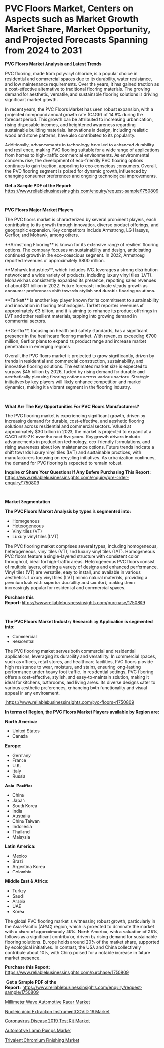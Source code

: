 <p><h1>PVC Floors Market, Centers on Aspects such as Market Growth Market Share, Market Opportunity, and Projected Forecasts Spanning from 2024 to 2031</h1></p><p><strong>PVC Floors Market Analysis and Latest Trends</strong></p>
<p><p>PVC flooring, made from polyvinyl chloride, is a popular choice in residential and commercial spaces due to its durability, water resistance, and low maintenance requirements. Over the years, it has gained traction as a cost-effective alternative to traditional flooring materials. The growing demand for aesthetic, versatile, and sustainable flooring solutions is driving significant market growth.</p><p>In recent years, the PVC Floors Market has seen robust expansion, with a projected compound annual growth rate (CAGR) of 14.8% during the forecast period. This growth can be attributed to increasing urbanization, rising disposable incomes, and heightened awareness regarding sustainable building materials. Innovations in design, including realistic wood and stone patterns, have also contributed to its popularity. </p><p>Additionally, advancements in technology have led to enhanced durability and resilience, making PVC flooring suitable for a wide range of applications from homes to high-traffic commercial environments. As environmental concerns rise, the development of eco-friendly PVC flooring options continues to gain traction, appealing to eco-conscious consumers. Overall, the PVC flooring segment is poised for dynamic growth, influenced by changing consumer preferences and ongoing technological improvements.</p></p>
<p><strong>Get a Sample PDF of the Report:&nbsp;</strong> <a href="https://www.reliablebusinessinsights.com/enquiry/request-sample/1750809?utm_campaign=39&utm_medium=2&utm_source=Github&utm_content=ia&utm_term=11112024&utm_id=pvc-floors">https://www.reliablebusinessinsights.com/enquiry/request-sample/1750809</a></p>
<p>&nbsp;</p>
<p><strong>PVC Floors Major Market Players</strong></p>
<p><p>The PVC floors market is characterized by several prominent players, each contributing to its growth through innovation, diverse product offerings, and geographic expansion. Key competitors include Armstrong, LG Hausys, Gerflor, and Mohawk, among others.</p><p>**Armstrong Flooring** is known for its extensive range of resilient flooring options. The company focuses on sustainability and design, anticipating continued growth in the eco-conscious segment. In 2022, Armstrong reported revenues of approximately $800 million.</p><p>**Mohawk Industries**, which includes IVC, leverages a strong distribution network and a wide variety of products, including luxury vinyl tiles (LVT). Mohawk has consistently expanded its presence, reporting sales revenues of about $11 billion in 2022. Future forecasts indicate steady growth as consumer preferences shift towards stylish and durable flooring solutions.</p><p>**Tarkett** is another key player known for its commitment to sustainability and innovation in flooring technologies. Tarkett reported revenues of approximately €3 billion, and it is aiming to enhance its product offerings in LVT and other resilient materials, tapping into growing demand in commercial sectors.</p><p>**Gerflor**, focusing on health and safety standards, has a significant presence in the healthcare flooring market. With revenues exceeding €700 million, Gerflor plans to expand its product range and increase market penetration in emerging regions.</p><p>Overall, the PVC floors market is projected to grow significantly, driven by trends in residential and commercial construction, sustainability, and innovative flooring solutions. The estimated market size is expected to surpass $45 billion by 2026, fueled by rising demand for durable and aesthetically pleasing flooring options across various sectors. Strategic initiatives by key players will likely enhance competition and market dynamics, making it a vibrant segment in the flooring industry.</p></p>
<p>&nbsp;</p>
<p><strong>What Are The Key Opportunities For PVC Floors Manufacturers?</strong></p>
<p><p>The PVC flooring market is experiencing significant growth, driven by increasing demand for durable, cost-effective, and aesthetic flooring solutions across residential and commercial sectors. Valued at approximately $30 billion in 2023, the market is projected to expand at a CAGR of 5-7% over the next five years. Key growth drivers include advancements in production technology, eco-friendly formulations, and rising awareness about low maintenance options. Future trends indicate a shift towards luxury vinyl tiles (LVT) and sustainable practices, with manufacturers focusing on recycling initiatives. As urbanization continues, the demand for PVC flooring is expected to remain robust.</p></p>
<p><strong>Inquire or Share Your Questions If Any Before Purchasing This Report:</strong> <a href="https://www.reliablebusinessinsights.com/enquiry/pre-order-enquiry/1750809?utm_campaign=39&utm_medium=2&utm_source=Github&utm_content=ia&utm_term=11112024&utm_id=pvc-floors">https://www.reliablebusinessinsights.com/enquiry/pre-order-enquiry/1750809</a></p>
<p>&nbsp;</p>
<p><strong>Market Segmentation</strong></p>
<p><strong>The PVC Floors Market Analysis by types is segmented into:</strong></p>
<p><ul><li>Homogenous</li><li>Heterogeneous</li><li>Vinyl tiles (VT)</li><li>Luxury vinyl tiles (LVT)</li></ul></p>
<p><p>The PVC flooring market comprises several types, including homogeneous, heterogeneous, vinyl tiles (VT), and luxury vinyl tiles (LVT). Homogeneous PVC floors feature a single-layered structure with consistent color throughout, ideal for high-traffic areas. Heterogeneous PVC floors consist of multiple layers, offering a variety of designs and enhanced performance. Vinyl tiles (VT) are versatile, easy to install, and available in various aesthetics. Luxury vinyl tiles (LVT) mimic natural materials, providing a premium look with superior durability and comfort, making them increasingly popular for residential and commercial spaces.</p></p>
<p><strong>Purchase this Report:&nbsp;</strong><a href="https://www.reliablebusinessinsights.com/purchase/1750809?utm_campaign=39&utm_medium=2&utm_source=Github&utm_content=ia&utm_term=11112024&utm_id=pvc-floors">https://www.reliablebusinessinsights.com/purchase/1750809</a></p>
<p>&nbsp;</p>
<p><strong>The PVC Floors Market Industry Research by Application is segmented into:</strong></p>
<p><ul><li>Commercial</li><li>Residential</li></ul></p>
<p><p>The PVC flooring market serves both commercial and residential applications, leveraging its durability and versatility. In commercial spaces, such as offices, retail stores, and healthcare facilities, PVC floors provide high resistance to wear, moisture, and stains, ensuring long-lasting performance under heavy foot traffic. In residential settings, PVC flooring offers a cost-effective, stylish, and easy-to-maintain solution, making it ideal for kitchens, bathrooms, and living areas. Its diverse designs cater to various aesthetic preferences, enhancing both functionality and visual appeal in any environment.</p></p>
<p><a href="https://www.reliablebusinessinsights.com/pvc-floors-r1750809?utm_campaign=39&utm_medium=2&utm_source=Github&utm_content=ia&utm_term=11112024&utm_id=pvc-floors">&nbsp;https://www.reliablebusinessinsights.com/pvc-floors-r1750809</a></p>
<p><strong>In terms of Region, the PVC Floors Market Players available by Region are:</strong></p>
<p>
    <p> <strong> North America: </strong>
        <ul>
            <li>United States</li>
            <li>Canada</li>
        </ul>
        </p> 
    <p> <strong> Europe: </strong>
        <ul>
            <li>Germany</li>
            <li>France</li>
            <li>U.K.</li>
            <li>Italy</li>
            <li>Russia</li>
        </ul>
        </p> 
    <p> <strong> Asia-Pacific: </strong>
        <ul>
            <li>China</li>
            <li>Japan</li>
            <li>South Korea</li>
            <li>India</li>
            <li>Australia</li>
            <li>China Taiwan</li>
            <li>Indonesia</li>
            <li>Thailand</li>
            <li>Malaysia</li>
        </ul>
        </p> 
    <p> <strong> Latin America: </strong>
        <ul>
            <li>Mexico</li>
            <li>Brazil</li>
            <li>Argentina Korea</li>
            <li>Colombia</li>
        </ul>
        </p> 
    <p> <strong> Middle East & Africa: </strong>
        <ul>
            <li>Turkey</li>
            <li>Saudi</li>
            <li>Arabia</li>
            <li>UAE</li>
            <li>Korea</li>
        </ul>
    </p>
    </p>
<p><p>The global PVC flooring market is witnessing robust growth, particularly in the Asia-Pacific (APAC) region, which is projected to dominate the market with a share of approximately 45%. North America, with a valuation of 25%, follows as a significant contributor, driven by rising demand for sustainable flooring solutions. Europe holds around 20% of the market share, supported by ecological initiatives. In contrast, the USA and China collectively contribute about 10%, with China poised for a notable increase in future market presence.</p></p>
<p><strong>Purchase this Report: </strong><a href="https://www.reliablebusinessinsights.com/purchase/1750809?utm_campaign=39&utm_medium=2&utm_source=Github&utm_content=ia&utm_term=11112024&utm_id=pvc-floors">https://www.reliablebusinessinsights.com/purchase/1750809</a></p>
<p>&nbsp;<strong>Get a Sample PDF of the Report:&nbsp;&nbsp;</strong><a href="https://www.reliablebusinessinsights.com/enquiry/request-sample/1750809?utm_campaign=39&utm_medium=2&utm_source=Github&utm_content=ia&utm_term=11112024&utm_id=pvc-floors">https://www.reliablebusinessinsights.com/enquiry/request-sample/1750809</a></p>
<p><strong></strong></p>
<p><p><a href="https://www.linkedin.com/pulse/millimeter-wave-automotive-radar-market-outlook-complete-pl3bf?utm_campaign=39&utm_medium=2&utm_source=Github&utm_content=ia&utm_term=11112024&utm_id=pvc-floors">Millimeter Wave Automotive Radar Market</a></p><p><a href="https://issuu.com/reportprime-2/docs/nucleic-acid-extraction-instrumentc_607ca85067582b?utm_campaign=39&utm_medium=2&utm_source=Github&utm_content=ia&utm_term=11112024&utm_id=pvc-floors">Nucleic Acid Extraction InstrumentCOVID 19 Market</a></p><p><a href="https://issuu.com/reportprime-2/docs/coronavirus-disease-2019-test-kit-m_7ee0270609be02?utm_campaign=39&utm_medium=2&utm_source=Github&utm_content=ia&utm_term=11112024&utm_id=pvc-floors">Coronavirus Disease 2019 Test Kit Market</a></p><p><a href="https://www.linkedin.com/pulse/automotive-lamp-pumps-market-growth-segmentation-regional-z1cpf?utm_campaign=39&utm_medium=2&utm_source=Github&utm_content=ia&utm_term=11112024&utm_id=pvc-floors">Automotive Lamp Pumps Market</a></p><p><a href="https://github.com/mac1evjen/Market-Research-Report-List-1/blob/main/trivalent-chromium-finishing-market.md?utm_campaign=39&utm_medium=2&utm_source=Github&utm_content=ia&utm_term=11112024&utm_id=pvc-floors">Trivalent Chromium Finishing Market</a></p></p>